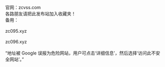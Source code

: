 官网：zcvss.com<br> 
各路朋友请把此发布站加入收藏夹！<br>
备用：<br>
<br>
zc095.xyz<br>
       <br>
zc096.xyz<br>
       <br>
“地址被 Google 误报为危险网站，用户可点击‘详细信息’，然后选择‘访问此不安全网站’。”


       

